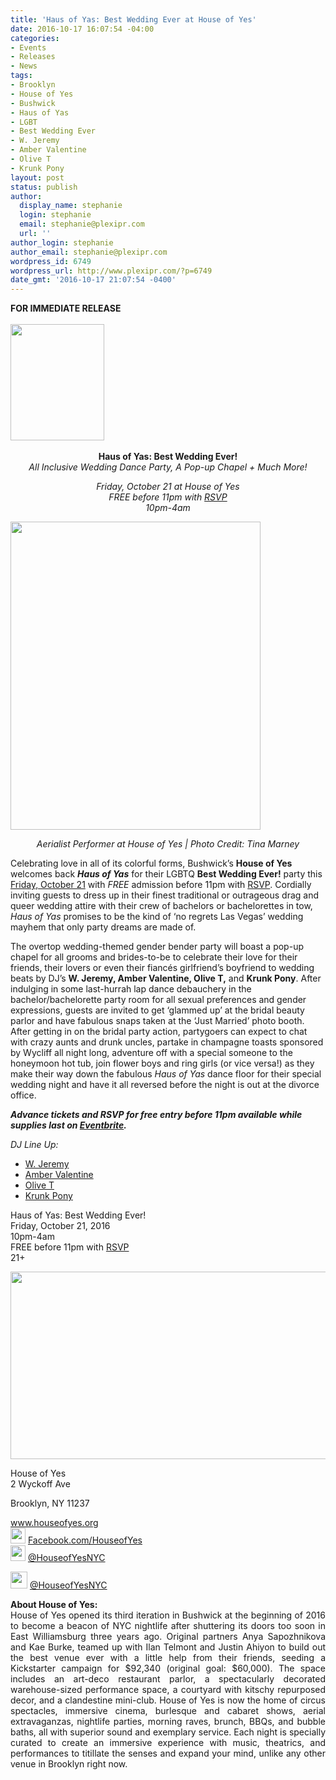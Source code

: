 ```yaml
---
title: 'Haus of Yas: Best Wedding Ever at House of Yes'
date: 2016-10-17 16:07:54 -04:00
categories:
- Events
- Releases
- News
tags:
- Brooklyn
- House of Yes
- Bushwick
- Haus of Yas
- LGBT
- Best Wedding Ever
- W. Jeremy
- Amber Valentine
- Olive T
- Krunk Pony
layout: post
status: publish
author:
  display_name: stephanie
  login: stephanie
  email: stephanie@plexipr.com
  url: ''
author_login: stephanie
author_email: stephanie@plexipr.com
wordpress_id: 6749
wordpress_url: http://www.plexipr.com/?p=6749
date_gmt: '2016-10-17 21:07:54 -0400'
---
```


<div class="m_3579397096452444106m_3747262017254143599Style-1">
<div class="m_3579397096452444106m_3747262017254143599Style-1"><b>FOR IMMEDIATE RELEASE</b></div>
</div>
<div class="m_3579397096452444106m_3747262017254143599Style-1">
<div align="center"><b> </b></div>
<div>
<div dir="ltr"><img class="CToWUd aligncenter" src="https://ci5.googleusercontent.com/proxy/dT7T62_C5RmWHJ3njmJOao_ApEotu-Z_Ez3EPMkna8LdTR9qWUtWKnzBATLJHGZwiG4xOiuEK9TE6tVlPu7tAVQ4to0izuY=s0-d-e1-ft#http://img.ymlp58.com/plexipr_HOYlogoblack--2.png" alt="" width="150" height="186" border="0" /></div>
<div dir="ltr" style="text-align: center;"><span id="m_3579397096452444106m_3747262017254143599docs-internal-guid-3cb77817-e341-06cb-3a29-48b20ca5cc08"> </span></div>
<div dir="ltr" style="text-align: center;"><strong id="m_3579397096452444106m_3747262017254143599docs-internal-guid-909cc5d5-d42f-557b-268f-341948199638">Haus of Yas: Best Wedding Ever! </strong></div>
<div dir="ltr">
<div dir="ltr">
<div dir="ltr">
<div>
<div style="text-align: center;"><em>All Inclusive Wedding Dance Party, A Pop-up Chapel + Much More!</em></div>
<div style="text-align: center;"></div>
<p style="text-align: center;"><em><span class="aBn" tabindex="0" data-term="goog_1346121659"><span class="aQJ">Friday, October 21</span></span> at House of Yes<br />
FREE before <span class="aBn" tabindex="0" data-term="goog_1346121660"><span class="aQJ">11pm</span></span> with <a href="http://t.ymlp58.com/jwwbyanaejhhhanaewhafaushhb/click.php" target="_blank" data-saferedirecturl="https://www.google.com/url?hl=en&amp;q=http://t.ymlp58.com/jwwbyanaejhhhanaewhafaushhb/click.php&amp;source=gmail&amp;ust=1476824606985000&amp;usg=AFQjCNHqnV6Plb-5QmUSkYUEdOwq00D_BQ">RSVP</a><br />
<span class="aBn" tabindex="0" data-term="goog_1346121661"><span class="aQJ">10pm-4am</span></span></em></p>
<div style="text-align: center;"></div>
<div><img class="CToWUd a6T aligncenter" tabindex="0" src="https://ci4.googleusercontent.com/proxy/idiveQFfm1ovTnUoqVlqWJbM8ZyiqX_Ulj7fly-ByKhjkbaa4hBwGlIkREyf-y1ipiLpgo2FBB9t6vUPeliAaTMmq91tyVYAxbxIQ8KP5W4=s0-d-e1-ft#http://img.ymlp58.com/plexipr_houseofyesweddingpic3--1.jpg" alt="" width="400" height="493" border="0" /></div>
<p style="text-align: center;"><em>Aerialist Performer at House of Yes | Photo Credit: Tina Marney</em></p>
<div></div>
<p>Celebrating love in all of its colorful forms, Bushwick’s <strong>House of Yes</strong> welcomes back <em><strong>Haus of Yas</strong></em> for their LGBTQ <strong>Best Wedding Ever!</strong> party this <u><span class="aBn" tabindex="0" data-term="goog_1346121662"><span class="aQJ">Friday, October 21</span></span></u> with <em>FREE</em> admission before <span class="aBn" tabindex="0" data-term="goog_1346121663"><span class="aQJ">11pm</span></span> with <a href="http://t.ymlp58.com/jwwbyanaejhhhanaewhafaushhb/click.php" target="_blank" data-saferedirecturl="https://www.google.com/url?hl=en&amp;q=http://t.ymlp58.com/jwwbyanaejhhhanaewhafaushhb/click.php&amp;source=gmail&amp;ust=1476824606985000&amp;usg=AFQjCNHqnV6Plb-5QmUSkYUEdOwq00D_BQ">RSVP</a>. Cordially inviting guests to dress up in their finest traditional or outrageous drag and queer wedding attire with their crew of bachelors or bachelorettes in tow, <em>Haus of Yas</em> promises to be the kind of ‘no regrets Las Vegas’ wedding mayhem that only party dreams are made of.</p>
<div style="text-align: justify;"></div>
<p>The overtop wedding-themed gender bender party will boast a pop-up chapel for all grooms and brides-to-be to celebrate their love for their friends, their lovers or even their fiancés girlfriend’s boyfriend to wedding beats by DJ’s <strong>W. Jeremy, Amber Valentine, Olive T,</strong> and <strong>Krunk Pony</strong>. After indulging in some last-hurrah lap dance debauchery in the bachelor/bachelorette party room for all sexual preferences and gender expressions, guests are invited to get ‘glammed up’ at the bridal beauty parlor and have fabulous snaps taken at the ‘Just Married’ photo booth. After getting in on the bridal party action, partygoers can expect to chat with crazy aunts and drunk uncles, partake in champagne toasts sponsored by Wycliff all night long, adventure off with a special someone to the honeymoon hot tub, join flower boys and ring girls (or vice versa!) as they make their way down the fabulous <em>Haus of Yas</em> dance floor for their special wedding night and have it all reversed before the night is out at the divorce office.</p>
<div style="text-align: justify;"></div>
<p><strong><em>Advance tickets and RSVP for free entry before <span class="aBn" tabindex="0" data-term="goog_1346121664"><span class="aQJ">11pm</span></span> available while supplies last on <a href="http://t.ymlp58.com/jwwbyanaejhhhanaewhafaushhb/click.php" target="_blank" data-saferedirecturl="https://www.google.com/url?hl=en&amp;q=http://t.ymlp58.com/jwwbyanaejhhhanaewhafaushhb/click.php&amp;source=gmail&amp;ust=1476824606985000&amp;usg=AFQjCNHqnV6Plb-5QmUSkYUEdOwq00D_BQ">Eventbrite</a>. </em></strong></p>
<div style="text-align: justify;"></div>
<div style="text-align: justify;"><em>DJ Line Up:</em></div>
<ul style="text-align: justify;">
<li><a href="http://t.ymlp58.com/jwwhsataejhhhaxaewhazaushhb/click.php" target="_blank" data-saferedirecturl="https://www.google.com/url?hl=en&amp;q=http://t.ymlp58.com/jwwhsataejhhhaxaewhazaushhb/click.php&amp;source=gmail&amp;ust=1476824606985000&amp;usg=AFQjCNF6MNc4MJ5TXdkgufqeGUq9bh9scA">W. Jeremy</a></li>
<li><a href="http://t.ymlp58.com/jwwhuaoaejhhhakaewhazaushhb/click.php" target="_blank" data-saferedirecturl="https://www.google.com/url?hl=en&amp;q=http://t.ymlp58.com/jwwhuaoaejhhhakaewhazaushhb/click.php&amp;source=gmail&amp;ust=1476824606986000&amp;usg=AFQjCNGea2KQeSGU3bzUGLjlslsLf5_Gqg">Amber Valentine</a></li>
<li><a href="http://t.ymlp58.com/jwwheaiaejhhhanaewhadaushhb/click.php" target="_blank" data-saferedirecturl="https://www.google.com/url?hl=en&amp;q=http://t.ymlp58.com/jwwheaiaejhhhanaewhadaushhb/click.php&amp;source=gmail&amp;ust=1476824606986000&amp;usg=AFQjCNHlrGcsbG3aMMuDP99YKKCt9DBZcA">Olive T</a></li>
<li><a href="http://t.ymlp58.com/jwwhmaoaejhhhaxaewhakaushhb/click.php" target="_blank" data-saferedirecturl="https://www.google.com/url?hl=en&amp;q=http://t.ymlp58.com/jwwhmaoaejhhhaxaewhakaushhb/click.php&amp;source=gmail&amp;ust=1476824606986000&amp;usg=AFQjCNEMcyd-Osvtxq4cdyUUoLrgzfF-nA">Krunk Pony</a></li>
</ul>
<div style="text-align: justify;">Haus of Yas: Best Wedding Ever!<br />
<span class="aBn" tabindex="0" data-term="goog_1346121665"><span class="aQJ">Friday, October 21, 2016</span></span><br />
<span class="aBn" tabindex="0" data-term="goog_1346121666"><span class="aQJ">10pm-4am</span></span><br />
FREE before <span class="aBn" tabindex="0" data-term="goog_1346121667"><span class="aQJ">11pm</span></span> with <a href="http://t.ymlp58.com/jwwbyanaejhhhanaewhafaushhb/click.php" target="_blank" data-saferedirecturl="https://www.google.com/url?hl=en&amp;q=http://t.ymlp58.com/jwwbyanaejhhhanaewhafaushhb/click.php&amp;source=gmail&amp;ust=1476824606986000&amp;usg=AFQjCNHjjJLDYsPYU96usEUC7A13L-vw_g">RSVP</a><br />
21+</div>
<div></div>
<p><img class="CToWUd a6T aligncenter" tabindex="0" src="https://ci4.googleusercontent.com/proxy/rOwzj2xrex8nFWRPL5KIlk-Wm95HDF4nXLhfDwYrevSxZMuNHIutiJdKXIkB6F74CYWrzkXVSkVjsEiqZGyeMOzCRnqK_Z5p1qlr6s4=s0-d-e1-ft#http://img.ymlp58.com/plexipr_HausofYas1021Flyer--1.jpg" alt="" width="600" height="300" border="0" /></p>
</div>
</div>
</div>
</div>
<div dir="ltr">
<div style="text-align: justify;"><span id="m_3579397096452444106m_3747262017254143599docs-internal-guid-3cb77817-e341-06cb-3a29-48b20ca5cc08">House of Yes</span></div>
</div>
<div dir="ltr" style="text-align: justify;"><span id="m_3579397096452444106m_3747262017254143599docs-internal-guid-3cb77817-e341-06cb-3a29-48b20ca5cc08">2 Wyckoff Ave</span></div>
<p dir="ltr" style="text-align: justify;"><span id="m_3579397096452444106m_3747262017254143599docs-internal-guid-3cb77817-e341-06cb-3a29-48b20ca5cc08">Brooklyn, NY 11237</span></p>
<div dir="ltr" style="text-align: justify;"><span id="m_3579397096452444106m_3747262017254143599docs-internal-guid-3cb77817-e341-06cb-3a29-48b20ca5cc08"><a href="http://t.ymlp58.com/jwwhjalaejhhhaxaewhalaushhb/click.php" target="_blank" data-saferedirecturl="https://www.google.com/url?hl=en&amp;q=http://t.ymlp58.com/jwwhjalaejhhhaxaewhalaushhb/click.php&amp;source=gmail&amp;ust=1476824606986000&amp;usg=AFQjCNGsGotqQYHncZCJBjWt2mdhCN6C-A">www.houseofyes.org</a></span></div>
<div style="text-align: justify;"><span id="m_3579397096452444106m_3747262017254143599docs-internal-guid-3cb77817-e341-06cb-3a29-48b20ca5cc08"><img class="CToWUd" src="https://lh4.googleusercontent.com/o5U7OieSb4cBXAYIeZ_S9jaXoYpXuiQtOElFx48X0kSXRwWidzCXTYT1qYQfPr-Mnkhx_HgzgVBhNGXmfo62CtkZYXMSXak_wMQehaO0K0bhOLnFiUMRBBFtmVssf5DN7Z3YoH81" width="24" height="25" /> <a href="http://t.ymlp58.com/jwwhbaiaejhhhapaewhafaushhb/click.php" target="_blank" data-saferedirecturl="https://www.google.com/url?hl=en&amp;q=http://t.ymlp58.com/jwwhbaiaejhhhapaewhafaushhb/click.php&amp;source=gmail&amp;ust=1476824606986000&amp;usg=AFQjCNF0ziyPfilw4yr4HIkSWLa55APi_g">Facebook.com/HouseofYes</a><br />
<img class="CToWUd" src="https://lh4.googleusercontent.com/KO3lt633FdUcwYZ7PyvokqFeE7Aa5nysU_zHttycI9L0ubepbfCNz_NTBCFegEeYayrPJLAvqpWgGirgkwU_F_3qTrGFPKxJzAQBTgnzK8nQIbRZlALdjN23AF0inqtDhH3JTGQW" width="24" height="25" /> <a href="http://t.ymlp58.com/jwwhharaejhhhanaewhakaushhb/click.php" target="_blank" data-saferedirecturl="https://www.google.com/url?hl=en&amp;q=http://t.ymlp58.com/jwwhharaejhhhanaewhakaushhb/click.php&amp;source=gmail&amp;ust=1476824606986000&amp;usg=AFQjCNHCpXa_XyWxhMKUdEV1SxXccK2POw">@HouseofYesNYC</a></span></div>
<p style="text-align: justify;"><span id="m_3579397096452444106m_3747262017254143599docs-internal-guid-3cb77817-e341-06cb-3a29-48b20ca5cc08"><a href="http://t.ymlp58.com/jwwhwacaejhhhacaewhakaushhb/click.php" target="_blank" data-saferedirecturl="https://www.google.com/url?hl=en&amp;q=http://t.ymlp58.com/jwwhwacaejhhhacaewhakaushhb/click.php&amp;source=gmail&amp;ust=1476824606986000&amp;usg=AFQjCNHWZbKwXkVLlusMWSnRjoD_xC6nRQ"><img class="CToWUd" src="https://ci4.googleusercontent.com/proxy/wzlyC7olw921lWdiGgLkBBfSATtpKtlb0ppzDj_8Rihro13XHx9TGs2LX_gnSY7cTxo3_iBXXDpy_Y9zTMrCfsU62e1a42Sqohb945DxPA=s0-d-e1-ft#http://img.ymlp58.com/plexipr_instagramlogo796x404--1.png" width="27" height="27" /></a> <a href="http://t.ymlp58.com/jwwhwacaejhhhacaewhakaushhb/click.php" target="_blank" data-saferedirecturl="https://www.google.com/url?hl=en&amp;q=http://t.ymlp58.com/jwwhwacaejhhhacaewhakaushhb/click.php&amp;source=gmail&amp;ust=1476824606986000&amp;usg=AFQjCNHWZbKwXkVLlusMWSnRjoD_xC6nRQ">@HouseofYesNYC</a></span></p>
<div style="text-align: justify;"></div>
<div dir="ltr" style="text-align: justify;"><strong><span id="m_3579397096452444106m_3747262017254143599docs-internal-guid-3cb77817-e341-06cb-3a29-48b20ca5cc08">About House of Yes:</span></strong></div>
<div dir="ltr" style="text-align: justify;"><span id="m_3579397096452444106m_3747262017254143599docs-internal-guid-3cb77817-e341-06cb-3a29-48b20ca5cc08"><span id="m_3579397096452444106m_3747262017254143599docs-internal-guid-4a6ce04b-e38b-47a0-2e0e-dc8a5c4d2037">House of Yes opened its third iteration in Bushwick at the beginning of 2016 to become a beacon of NYC nightlife after shuttering its doors too soon in East Williamsburg three years ago. Original partners Anya Sapozhnikova and Kae Burke, teamed up with Ilan Telmont and Justin Ahiyon to build out the best venue ever with a little help from their friends, seeding a Kickstarter campaign for $92,340 (original goal: $60,000). The space includes an art-deco restaurant parlor, a spectacularly decorated warehouse-sized performance space, a courtyard with kitschy repurposed decor, and a clandestine mini-club. House of Yes is now the home of circus spectacles, immersive cinema, burlesque and cabaret shows, aerial extravaganzas, nightlife parties, morning raves, brunch, BBQs, and bubble baths, all with superior sound and exemplary service. Each night is specially curated to create an immersive experience with music, theatrics, and performances to titillate the senses and expand your mind, unlike any other venue in Brooklyn right now.</span></span></div>
</div>
</div>
